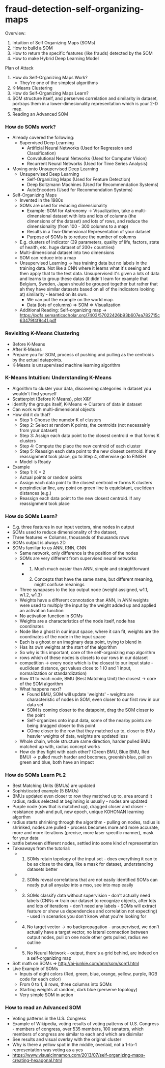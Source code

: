 # fraud-detection-self-organizing-maps

Overview: 
1. Intuition of Self Organizing Maps (SOMs)
2. How to build a SOM
3. How to return the specific features (like frauds) detected by the SOM
4. How to make Hybrid Deep Learning Model

Plan of Attack
1. How do Self-Organizing Maps Work?
   - They're one of the simplest algorithms
2. K-Means Clustering 
3. How do Self-Organizing Maps Learn?
4. SOM structure itself, and perserves correlation and similarity in dataset, portrays them in a lower-dimesionality representation which is your 2-D map.
5. Reading an Advanced SOM

### How do SOMs work? 
- Already covered the following:
  - Supervised Deep Learning
    - Artificial Neural Networks (Used for Regression and Classification)
    - Convolutional Neural Networks (Used for Computer Vision)
    - Recurrent Neural Networks (Used for Time Series Analysis) 
- Moving onto Unsupervised Deep Learning
  - Unsupervised Deep Learning
    - Self-Organizing Maps (Used for Feature Detection)
    - Deep Boltzmann Machines (Used for Recommendation Systems)
    - AutoEncoders (Used for Recommendation Systems) 
- Self-Organizing Maps
  - Invented in the 1980s
  - SOMs are used for reducing dimensionality 
    - Example: SOM for Astronomy -> Visualization, take a multi-dimensional dataset with lots and lots of columns (the dimensions of the dataset) and lots of rows, and reduce the dimensionality (from 100 - 300 columns to a map)
    - Results in a Two-Dimensional Representation of your dataset
    - Purpose of SOMs is to reduce the number of columns
  - E.g. clusters of indicator (39 parameters, quality of life, factors, state of health, etc. huge dataset of 200+ countries) 
  - Multi-dimensional dataset into two dimensions
  - SOM can reduce into a map
  - Unsupervised Learning -> has training data but no labels in the training data. Not like a CNN where it learns what it's seeing and then apply that to the test data. Unsupervised it's given a lots of data and learns to group these datas (it didn't learn for example that Belgium, Sweden, Japan should be grouped together but rather that ah they have similar datasets based on all of the indicators looking at) similarity - learned on its own. 
    - We can put the example on the world map. 
    - Data (lots of columns) => SOM => Visualization 
  - Additional Reading: Self-organizing map -> https://pdfs.semanticscholar.org/7403/57022426b93b607ea782715c63479f4f8c41.pdf

### Revisiting K-Means Clustering
- Before K-Means 
- After K-Means
- Prepare you for SOM, process of pushing and pulling as the centroids by the actual datapoints. 
- K-Means is unsupervised machine learning algorithm

### K-Means Intuition: Understanding K-Means
- Algorithm to cluster your data, discovering categories in dataset you wouldn't find yourself
- Scatterplot (Before K-Means), plot X&Y
- identify the groups itself, K-Means => Clusters of data in dataset
- Can work with multi-dimensional objects
- How did it do that?
   - Step 1: Choose the numebr K of clusters 
   - Step 2: Select at random K points, the centroids (not necessairly from your dataset) 
   - Step 3: Assign each data point to the closest centroid => that forms K clusters
   - Step 4: Compute the place the new centroid of each cluster
   - Step 5: Reassign each data point to the new closest centroid. If any reassignment took place, go to Step 4, otherwise go to FINISH
   - Model is Ready
- Example
   - Step 1: K = 2
   - Actual points or random points
   - Assign each data point to the closest centroid => forms K clusters
   - perpindicular line, any point on green line is equidistant, euclidean distances (e.g.)
   - Reassign each data point to the new closest centroid. If any reassignment took place  
### How do SOMs Learn?
- E.g. three features in our input vectors, nine nodes in output
- SOMs used to reduce dimensionality of the dataset, 
- Three features => Columns, thousands of thousands rows
- SOMs output is always 2D
- SOMs familiar to us ANN, RNN, CNN
   - Same network, only difference is the position of the nodes
   - SOMs are very different from supervised neural networks
      - 1) Much much easier than ANN, simple and straightforward
      - 2) Concepts that have the same name, but different meaning, might confuse meanings
   - Three synapases to the top output node (weight assigned, w1.1, w1.2, w1.3) 
   - Weights have a different connotation than ANN, in ANN weights were used to multiply the input by the weight added up and applied an activation function
   - No activation function in SOMs
   - Weights are a characteristics of the node itself, node has coordinates
   - Node like a ghost in our input space, where it can fit, weights are the coordinates of the node in the input space
   - Each is a ghost or an imaginary data point, trying to blend in
   - Has its own weights at the start of the algorithm
   - So why is this important, core of the self-organizing map algorithm
   - rows which of these nodes is closets to our rows in our dataset
   - competition -> every node which is the closest to our input state - euclidean distance, get values close to 1 (0 and 1 input, normalization or standardization) 
   - Row #1 to each node, BMU (Best Matching Unit) the closest -> core of the SOM algorithm
   - What happens next?
      - Found BMU, SOM will update 'weights' - weights are characteristic of nodes in SOM, even closer to our first row in our data set
      - SOM is coming closer to the datapoint, drag the SOM closer to the point
      - Self-organizes onto input data, some of the nearby points are being dragged closer to this point
      - COme closer to the row that they matched up to, closer to BMu heavier weights of data, weights are updated less
   - Whole chain, whole structure same direction, harder pulled BMU matched up with, radius concept works
   - How do they fight with each other? (Green BMU, Blue BMU, Red BMU) -> pulled much harder and becomes, greenish blue, pull on green and blue, both have an impact
### How do SOMs Learn Pt.2
   - Best Matching Units (BMUs) are updated
   - Sophisticated example (5 BMUs)
   - BMUs updated even closer to row they matched up to, area around it radius, radius selected at beginning is usually - nodes are updated
   - Purple node (row that is matched up), dragged closer and closer - resistance push and pull, new epoch, unique KOHONAN learning algorthm
   - radius starts shrinking through the algorithm - pulling on nodes, radius is shrinked, nodes are pulled - process becomes more and more accurate, more and more iterations (precise, more laser specific manner), mask for your data
   - battle between different nodes, settled into some kind of representation
   - Takeaways from the tutorial:
      - 1) SOMs retain topology of the input set - does everything it can to be as close to the data, like a mask for dataset, understanding datasets better
      - 2) SOMs reveal correlations that are not easily identified SOMs can neatly put all anyalze into a mso, see into map easily
      - 3) SOMs classify data without supervision - don't actually need labels (CNNs => train our dataset to recognize objects, after lots and lots of iterations - don't need any labels - SOMs will extract feature or show us dependencies and correlation not expecting) - used in scenarios you don't know what you're looking for
      - 4) No target vector -> no backpropagation - unsupervised, we don't actually have a target vector, no lateral connection between output nodes, pull on one node other gets pulled, radius we outline
      - 5) No Neural Network - output, there's a grid behind, are indeed on a self-organizing map
   - Soft math on SOMs => http://ai-junkie.com/ann/som/som1.html 
- Live Example of SOMs
   - Inputs of eight colors (Red, green, blue, orange, yellow, purple, RGB code for each color)
   - From 0 to 1, 8 rows, three columns into SOMs
   - Starting weights at random, dark blue (perserve topology) 
   - Very simple SOM in action

### How to read an Advanced SOM
   - Voting patterns in the U.S. Congress
   - Example of Wikipedia, voting results of voting patterns of U.S. Congress - members of congress, over 535 members, 100 senators, which members of congress are similar to each and which are disimilar
   - See results and visual overlay with the original cluster 
   - Why is there a yellow spot in the middle, overlaid, not a 1-to-1 representation was voting as a yes
   - https://www.visualcinnamon.com/2013/07/self-organizing-maps-creating-hexagonal.html
   
